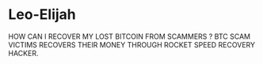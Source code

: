 # Leo-Elijah
HOW CAN I RECOVER MY LOST BITCOIN FROM SCAMMERS ? BTC SCAM VICTIMS RECOVERS THEIR MONEY THROUGH ROCKET SPEED RECOVERY HACKER.
